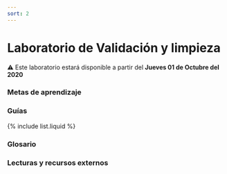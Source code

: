 ```yaml
---
sort: 2
---
```


# Laboratorio de Validación y limpieza 

:warning: Este laboratorio estará disponible a partir del **Jueves 01 de Octubre del 2020**

### Metas de aprendizaje

### Guías

{% include list.liquid %}

### Glosario

### Lecturas y recursos externos
